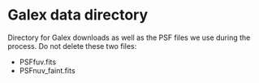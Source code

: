 # Galex data directory

Directory for Galex downloads as well as the PSF files we use during the process.
Do not delete these two files:

- PSFfuv.fits
- PSFnuv_faint.fits
